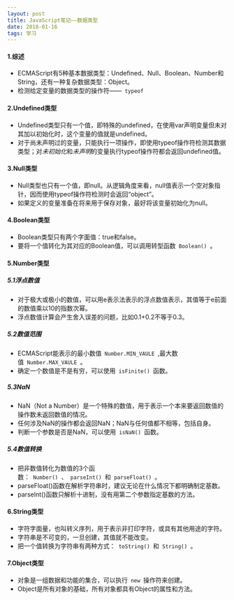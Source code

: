 ```yaml
---
layout: post
title: JavaScript笔记——数据类型
date: 2018-01-16
tags: 学习
---
```


#### 1.综述
- ECMAScript有5种基本数据类型：Undefined、Null、Boolean、Number和String，还有一种复杂数据类型：Object。
- 检测给定变量的数据类型的操作符——` typeof `

#### 2.Undefined类型
- Undefined类型只有一个值，即特殊的undefined，在使用var声明变量但未对其加以初始化时，这个变量的值就是undefined。
- 对于尚未声明过的变量，只能执行一项操作，即使用typeof操作符检测其数据类型；对*未初始化*和*未声明*的变量执行typeof操作符都会返回undefined值。

#### 3.Null类型
- Null类型也只有一个值，即null。从逻辑角度来看，null值表示一个空对象指针，因而使用typeof操作符检测时会返回“object”。
- 如果定义的变量准备在将来用于保存对象，最好将该变量初始化为null。

#### 4.Boolean类型
- Boolean类型只有两个字面值：true和false。
- 要将一个值转化为其对应的Boolean值，可以调用转型函数` Boolean() `。

#### 5.Number类型
##### 5.1浮点数值
- 对于极大或极小的数值，可以用e表示法表示的浮点数值表示，其值等于e前面的数值乘以10的指数次幂。
- 浮点数值计算会产生舍入误差的问题，比如0.1+0.2不等于0.3。
##### 5.2数值范围
- ECMAScript能表示的最小数值` Number.MIN_VAULE `,最大数值` Number.MAX_VAULE `。
- 确定一个数值是不是有穷，可以使用` isFinite() `函数。
##### 5.3NaN
- NaN（Not a Number）是一个特殊的数值，用于表示一个本来要返回数值的操作数未返回数值的情况。
- 任何涉及NaN的操作都会返回NaN；NaN与任何值都不相等，包括自身。
- 判断一个参数是否是NaN，可以使用` isNaN() `函数。
##### 5.4数值转换
- 把非数值转化为数值的3个函数：` Number() `、` parseInt() `和` parseFloat() `。
- parseFloat()函数在解析字符串时，建议无论在什么情况下都明确制定基数。
- parseInt()函数只解析十进制，没有用第二个参数指定基数的方法。

#### 6.String类型
- 字符字面量，也叫转义序列，用于表示非打印字符，或具有其他用途的字符。
- 字符串是不可变的，一旦创建，其值就不能改变。
- 把一个值转换为字符串有两种方式：` toString() `和` String() `。

#### 7.Object类型
- 对象是一组数据和功能的集合，可以执行` new `操作符来创建。
- Object是所有对象的基础，所有对象都具有Object的属性和方法。

